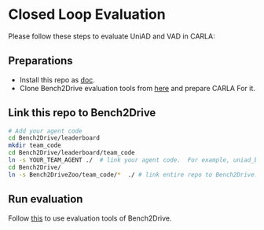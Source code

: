 # Closed Loop Evaluation    

Please follow these steps to evaluate UniAD and VAD in CARLA:

## Preparations

- Install this repo as [doc](docs/INSTALL.md). 
- Clone Bench2Drive evaluation tools from [here](https://github.com/Thinklab-SJTU/Bench2Drive) and prepare CARLA For it.

## Link this repo to Bench2Drive

```bash
# Add your agent code
cd Bench2Drive/leaderboard
mkdir team_code
cd Bench2Drive/leaderboard/team_code
ln -s YOUR_TEAM_AGENT ./  # link your agent code.  For example, uniad_b2d_agent.py
cd Bench2Drive/
ln -s Bench2DriveZoo/team_code/*  ./ # link entire repo to Bench2Drive. 
```

## Run evaluation 

Follow [this](https://github.com/Thinklab-SJTU/Bench2Drive?tab=readme-ov-file#eval-tools) to use evaluation tools of Bench2Drive.

